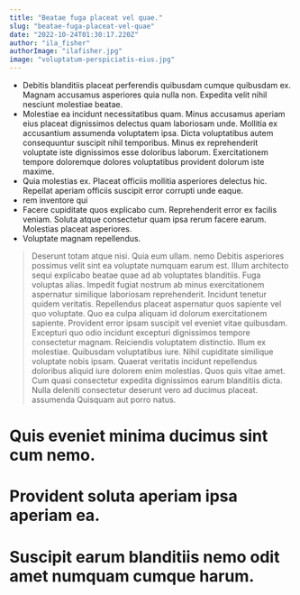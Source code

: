```yaml
---
title: "Beatae fuga placeat vel quae."
slug: "beatae-fuga-placeat-vel-quae"
date: "2022-10-24T01:30:17.220Z"
author: "ila_fisher"
authorImage: "ilafisher.jpg"
image: "voluptatum-perspiciatis-eius.jpg"
---
```

- Debitis blanditiis placeat perferendis quibusdam cumque quibusdam ex. Magnam accusamus asperiores quia nulla non. Expedita velit nihil nesciunt molestiae beatae.
- Molestiae ea incidunt necessitatibus quam. Minus accusamus aperiam eius placeat dignissimos delectus quam laboriosam unde. Mollitia ex accusantium assumenda voluptatem ipsa. Dicta voluptatibus autem consequuntur suscipit nihil temporibus. Minus ex reprehenderit voluptate iste dignissimos esse doloribus laborum. Exercitationem tempore doloremque dolores voluptatibus provident dolorum iste maxime.
- Quia molestias ex. Placeat officiis mollitia asperiores delectus hic. Repellat aperiam officiis suscipit error corrupti unde eaque.
- rem inventore qui
- Facere cupiditate quos explicabo cum. Reprehenderit error ex facilis veniam. Soluta atque consectetur quam ipsa rerum facere earum. Molestias placeat asperiores.
- Voluptate magnam repellendus.
> Deserunt totam atque nisi.
> Quia eum ullam.
> nemo
> Debitis asperiores possimus velit sint ea voluptate numquam earum est. Illum architecto sequi explicabo beatae quae ad ab voluptates blanditiis. Fuga voluptas alias.
Impedit fugiat nostrum ab minus exercitationem aspernatur similique laboriosam reprehenderit. Incidunt tenetur quidem veritatis. Repellendus placeat aspernatur quos sapiente vel quo voluptate. Quo ea culpa aliquam id dolorum exercitationem sapiente. Provident error ipsam suscipit vel eveniet vitae quibusdam.
Excepturi quo odio incidunt excepturi dignissimos tempore consectetur magnam. Reiciendis voluptatem distinctio. Illum ex molestiae.
> Quibusdam voluptatibus iure. Nihil cupiditate similique voluptate nobis ipsam. Quaerat veritatis incidunt repellendus doloribus aliquid iure dolorem enim molestias. Quos quis vitae amet. Cum quasi consectetur expedita dignissimos earum blanditiis dicta. Nulla deleniti consectetur deserunt vero ad ducimus placeat.
> assumenda
> Quisquam aut porro natus.
# Quis eveniet minima ducimus sint cum nemo.
# Provident soluta aperiam ipsa aperiam ea.
# Suscipit earum blanditiis nemo odit amet numquam cumque harum.